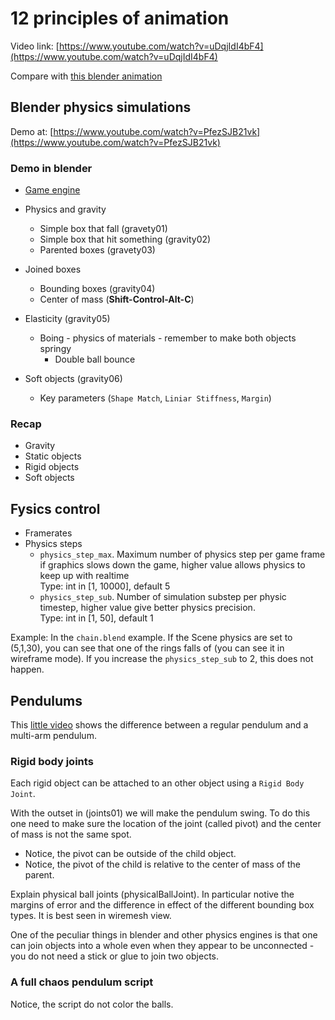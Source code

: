 # 12 principles of animation

Video link: [https://www.youtube.com/watch?v=uDqjIdI4bF4](https://www.youtube.com/watch?v=uDqjIdI4bF4)

Compare with [this blender animation](https://www.youtube.com/watch?time_continue=20&v=RdJQBqTbHCM)

## Blender physics simulations

Demo at: [https://www.youtube.com/watch?v=PfezSJB21vk](https://www.youtube.com/watch?v=PfezSJB21vk)

### Demo in blender

* [Game engine](https://docs.blender.org/manual/en/dev/game_engine/index.html)
* Physics and gravity
	* Simple box that fall (gravety01)
	* Simple box that hit something (gravity02)
	* Parented boxes (gravety03)
	
* Joined boxes
	* Bounding boxes (gravity04)
	* Center of mass (**Shift-Control-Alt-C**)

* Elasticity (gravity05)
	* Boing - physics of materials - remember to make both objects springy
		*  Double ball bounce

* Soft objects (gravity06)
	*  Key parameters (`Shape Match`, `Liniar Stiffness`, `Margin`)
	

### Recap 

* Gravity
* Static objects 
* Rigid objects
* Soft objects

## Fysics control
* Framerates
* Physics steps
	* `physics_step_max`. Maximum number of physics step per game frame if graphics slows down the game, higher value allows physics to keep up with realtime
	<br>Type:	int in [1, 10000], default 5
	* `physics_step_sub`. Number of simulation substep per physic timestep, higher value give better physics precision. <br>
Type:	int in [1, 50], default 1

Example: In the `chain.blend` example. If the Scene physics are set to (5,1,30), you can see that one of the rings falls of (you can see it in wireframe mode). If you increase the `physics_step_sub` to 2, this does not happen.

## Pendulums

This [little video](https://www.youtube.com/watch?v=U39RMUzCjiU) shows the difference between a regular pendulum and a multi-arm pendulum.

### Rigid body joints

Each rigid object can be attached to an other object using a `Rigid Body Joint`. 

With the outset in (joints01) we will make the pendulum swing. To do this one need to make sure the location of the joint (called pivot) and the center of mass is not the same spot.

* Notice, the pivot can be outside of the child object.
* Notice, the pivot of the child is relative to the center of mass of the parent.

Explain physical ball joints (physicalBallJoint). In particular notive the margins of error and the difference in effect of the different bounding box types. It is best seen in wiremesh view.

One of the peculiar things in blender and other physics engines is that one can join objects into a whole even when they appear to be unconnected - you do not need a stick or glue to join two objects.

### A full chaos pendulum script

Notice, the script do not color the balls.




